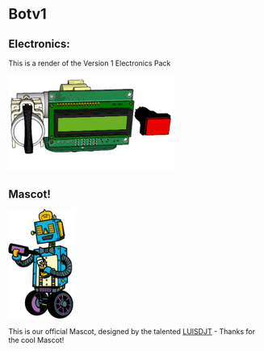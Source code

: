 # Botv1


## Electronics:
This is a render of the Version 1 Electronics Pack 

<img src="https://raw.githubusercontent.com/BarRobot/Botv1/master/Electronics/Render.png" width="328">


## Mascot! 

<img src="https://raw.githubusercontent.com/BarRobot/Botv1/master/Artwork/Logo.png" width="128">

This is our official Mascot, designed by the talented [LUISDJT](https://www.fiverr.com/luisdjt) - Thanks for the cool Mascot!



